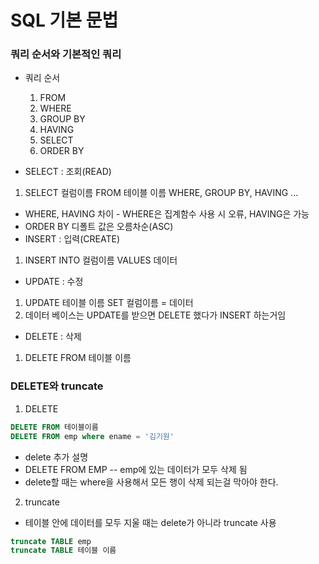 # SQL 기본 문법

### 쿼리 순서와 기본적인 쿼리

- 쿼리 순서
  1. FROM 
  2. WHERE 
  3. GROUP BY 
  4. HAVING 
  5. SELECT 
  6. ORDER BY

- SELECT : 조회(READ)
 1. SELECT 컬럼이름 FROM 테이블 이름 WHERE, GROUP BY, HAVING ...
- WHERE, HAVING 차이 - WHERE은 집계함수 사용 시 오류, HAVING은 가능
- ORDER BY 디폴트 값은 오름차순(ASC)
- INSERT : 입력(CREATE)
 1. INSERT INTO 컬럼이름 VALUES 데이터
- UPDATE : 수정
 1. UPDATE 테이블 이름 SET 컬럼이름 = 데이터
 2. 데이터 베이스는 UPDATE를 받으면 DELETE 했다가 INSERT  하는거임
- DELETE : 삭제
 1. DELETE FROM 테이블 이름

 ### DELETE와 truncate
1. DELETE
``` sql
DELETE FROM 테이블이름
DELETE FROM emp where ename = '김기원'
```
- delete 추가 설명
- DELETE FROM EMP  --  emp에 있는 데이터가 모두 삭제 됨
- delete할 때는 where을 사용해서 모든 행이 삭제 되는걸 막아야 한다.

2. truncate
- 테이블 안에 데이터를 모두 지울 때는 delete가 아니라 truncate 사용
```sql
truncate TABLE emp 
truncate TABLE 테이블 이름
```
